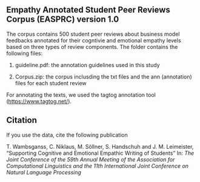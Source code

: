 Empathy Annotated Student Peer Reviews Corpus (EASPRC) version 1.0
-----------------------------------------------------

The corpus contains 500 student peer reviews about business model feedbacks annotated for their cogntivie and emotional empathy levels based on three types of review components. The folder contains the following files:

1. guideline.pdf: the annotation guidelines used in this study

2. Corpus.zip: the corpus inclusding the txt files and the ann (annotation) files for each student review
   
For annotating the texts, we used the tagtog annotation tool (https://www.tagtog.net/).
   	   
Citation
--------
   	   
If you use the data, cite the following publication

   T. Wambsganss, C. Niklaus, M. Söllner, S. Handschuh and J. M. Leimeister, 
   “Supporting Cognitive and Emotional Empathic Writing of Students” In: _The Joint Conference of the 59th Annual Meeting of the Association for Computational Linguistics and the 11th International Joint Conference on Natural Language Processing_
